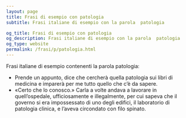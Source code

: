```yaml
---
layout: page
title: Frasi di esempio con patologia 
subtitle: Frasi italiane di esempio con la parola  patologia

og_title: Frasi di esempio con patologia 
og_description: Frasi italiane di esempio con la parola  patologia
og_type: website
permalink: /frasi/p/patologia.html
---
```


Frasi italiane di esempio contenenti la parola patologia:


- Prende un appunto, dice che cercherà quella patologia sui libri di medicina e imparerà per me tutto quello che c’è da sapere.
- «Certo che lo conosco.» Carla a volte andava a lavorare in quell’ospedale, ufficiosamente e illegalmente, per cui sapeva che il governo si era impossessato di uno degli edifici, il laboratorio di patologia clinica, e l’aveva circondato con filo spinato.
